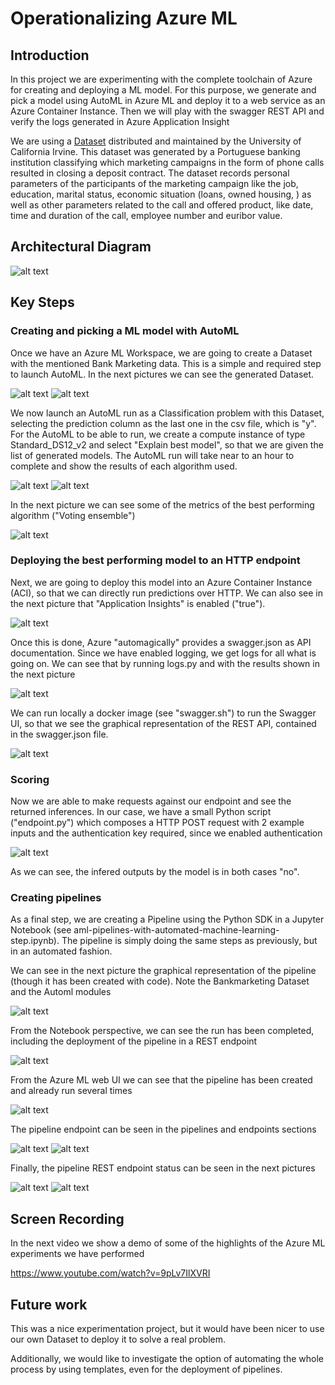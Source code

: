# Operationalizing Azure ML

## Introduction

In this project we are experimenting with the complete toolchain of Azure for creating and deploying a ML model. For this purpose, we generate and pick a model using AutoML in Azure ML and deploy it to a web service as an Azure Container Instance. Then we will play with the swagger REST API and verify the logs generated in Azure Application Insight

We are using a [Dataset](https://archive.ics.uci.edu/ml/datasets/Bank+Marketing) distributed and maintained by the University of California Irvine. This dataset was generated by a Portuguese banking institution classifying which marketing campaigns in the form of phone calls resulted in closing a deposit contract. The dataset records personal parameters of the participants of the marketing campaign like the job, education, marital status, economic situation (loans, owned housing, ) as well as other parameters related to the call and offered product, like date, time and duration of the call, employee number and euribor value.

## Architectural Diagram

![alt text](Overview_diagram.png "Overview Diagram")


## Key Steps

### Creating and picking a ML model with AutoML

Once we have an Azure ML Workspace, we are going to create a Dataset with the mentioned Bank Marketing data. This is a simple and required step to launch AutoML. In the next pictures we can see the generated Dataset.

![alt text](Screenshots/Dataset_uploaded.png "Dataset uploaded")
![alt text](Screenshots/Dataset_uploaded%202.png "Dataset uploaded")

We now launch an AutoML run as a Classification problem with this Dataset, selecting the prediction column as the last one in the csv file, which is "y". For the AutoML to be able to run, we create a compute instance of type Standard_DS12_v2 and select "Explain best model", so that we are given the list of generated models. The AutoML run will take near to an hour to complete and show the results of each algorithm used.

![alt text](Screenshots/AutoML_complete.png "AutoML complete")
![alt text](Screenshots/AutoML_BestAlgos.png "AutoML best algorithms")

In the next picture we can see some of the metrics of the best performing algorithm ("Voting ensemble")

![alt text](Screenshots/Best_algo.png "Best algorithm")

### Deploying the best performing model to an HTTP endpoint

Next, we are going to deploy this model into an Azure Container Instance (ACI), so that we can directly run predictions over HTTP. We can also see in the next picture that "Application Insights" is enabled ("true").

![alt text](Screenshots/Deployed_model.png "Deployed model")

Once this is done, Azure "automagically" provides a swagger.json as API documentation. Since we have enabled logging, we get logs for all what is going on. We can see that by running logs.py and with the results shown in the next picture

![alt text](Screenshots/logs.png "Endpoint logs")

We can run locally a docker image (see "swagger.sh") to run the Swagger UI, so that we see the graphical representation of the REST API, contained in the swagger.json file.

![alt text](Screenshots/swagger.png "Swagger UI")

### Scoring

Now we are able to make requests against our endpoint and see the returned inferences. In our case, we have a small Python script ("endpoint.py") which composes a HTTP POST request with 2 example inputs and the authentication key required, since we enabled authentication

![alt text](Screenshots/scoring.png "Scoring")

As we can see, the infered outputs by the model is in both cases "no".

### Creating pipelines

As a final step, we are creating a Pipeline using the Python SDK in a Jupyter Notebook (see aml-pipelines-with-automated-machine-learning-step.ipynb). The pipeline is simply doing the same steps as previously, but in an automated fashion.

We can see in the next picture the graphical representation of the pipeline (though it has been created with code). Note the Bankmarketing Dataset and the Automl modules

![alt text](Screenshots/pipeline.png "Pipeline")

From the Notebook perspective, we can see the run has been completed, including the deployment of the pipeline in a REST endpoint

![alt text](Screenshots/Notebook.png "Pipeline notebook")

From the Azure ML web UI we can see that the pipeline has been created and already run several times

![alt text](Screenshots/pipeline-runs.png "Pipeline runs")

The pipeline endpoint can be seen in the pipelines and endpoints sections

![alt text](Screenshots/pipeline-endpoint.png "Pipeline endpoint")
![alt text](Screenshots/pipeline-endpoint2.png "Pipeline endpoint")

Finally, the pipeline REST endpoint status can be seen in the next pictures

![alt text](Screenshots/pipeline-rest.png "Pipeline REST endpoint status")
![alt text](Screenshots/pipeline-endpoint-overview.png "Pipeline REST endpoint status")


## Screen Recording

In the next video we show a demo of some of the highlights of the Azure ML experiments we have performed

https://www.youtube.com/watch?v=9pLv7IlXVRI

## Future work
This was a nice experimentation project, but it would have been nicer to use our own Dataset to deploy it to solve a real problem.

Additionally, we would like to investigate the option of automating the whole process by using templates, even for the deployment of pipelines.
